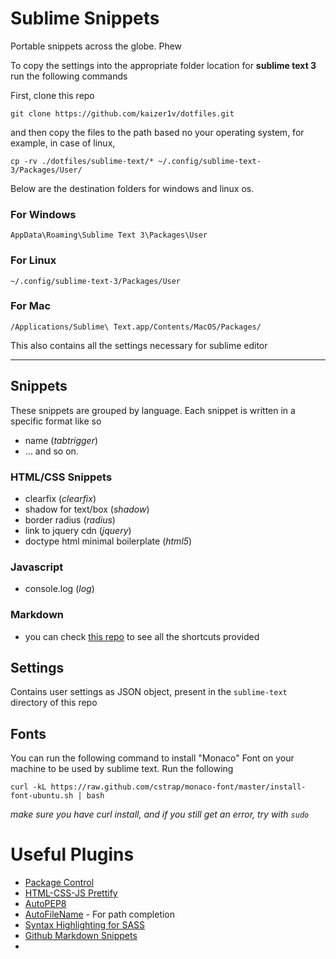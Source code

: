 # Sublime Snippets
Portable snippets across the globe. Phew

To copy the settings into the appropriate folder location for **sublime text 3** run the following commands

First, clone this repo

`git clone https://github.com/kaizer1v/dotfiles.git`

and then copy the files to the path based no your operating system, for example, in case 
of linux,

```
cp -rv ./dotfiles/sublime-text/* ~/.config/sublime-text-3/Packages/User/ 
```

Below are the destination folders for windows and linux os.

### For Windows
```
AppData\Roaming\Sublime Text 3\Packages\User
```

### For Linux
```
~/.config/sublime-text-3/Packages/User
```

### For Mac
```
/Applications/Sublime\ Text.app/Contents/MacOS/Packages/
```

This also contains all the settings necessary for sublime editor

--------------------------------------------

## Snippets
These snippets are grouped by language. Each snippet is written in a specific format like so
- name (_tabtrigger_)
- ...
and so on.

### HTML/CSS Snippets
- clearfix (_clearfix_)
- shadow for text/box (_shadow_)
- border radius (_radius_)
- link to jquery cdn (_jquery_)
- doctype html minimal boilerplate (_html5_)

### Javascript
- console.log (_log_)

### Markdown
- you can check [this repo](https://github.com/praveenpuglia/github_markdown_snippets) to see all the shortcuts provided

## Settings
Contains user settings as JSON object, present in the `sublime-text` directory of this repo

## Fonts
You can run the following command to install "Monaco" Font on your machine to be used by sublime text.
Run the following
```
curl -kL https://raw.github.com/cstrap/monaco-font/master/install-font-ubuntu.sh | bash
```
_make sure you have curl install, and if you still get an error, try with ```sudo```_


# Useful Plugins

- [Package Control](https://packagecontrol.io/installation)
- [HTML-CSS-JS Prettify](https://github.com/victorporof/Sublime-HTMLPrettify)
- [AutoPEP8](https://github.com/wistful/SublimeAutoPEP8)
- [AutoFileName](https://packagecontrol.io/packages/AutoFileName) - For path completion
- [Syntax Highlighting for SASS](https://packagecontrol.io/packages/Syntax%20Highlighting%20for%20Sass)
- [Github Markdown Snippets](https://github.com/praveenpuglia/github_markdown_snippets)
- []()
